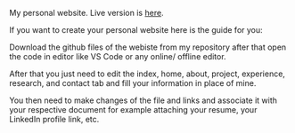 My personal website. Live version is [here](https://mohdkaif5117.github.io/websitev3/index.html).


If you want to create your personal website here is the guide for you:

Download the github files of the webiste from my repository after that open the code in editor like VS Code or any online/ offline editor. 

After that you just need to edit the index, home, about, project, experience, research, and contact tab and fill your information in place of mine. 

You then need to make changes of the file and links and associate it with your respective document for example attaching your resume, your LinkedIn profile link, etc. 

